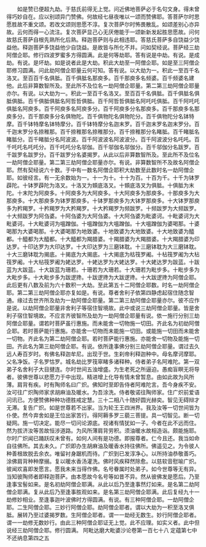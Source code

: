 <!-- { "loadSidebar": true } -->
　　如是赞已便超九劫。于慈氏前得无上觉。问近佛地菩萨必于名句文身。得未曾得巧妙自在。应以别颂异门赞佛。何故经七昼夜唯以一颂而赞佛耶。答菩萨尔时思愿胜故不重文颂。若改文颂则思愿不淳。复次菩萨尔时怖畏散乱。如颂差别心亦异故。云何而得一心流注。复次菩萨显己心无厌倦能于一颂新新发起胜思愿故。问何故慈氏菩萨自根先熟所化后熟。释迦菩萨则与此相违耶。答慈氏菩萨多自饶益少饶益他。释迦菩萨多饶益他少自饶益。是故皆与所化不并。问如契经说。菩萨经三劫阿僧企耶。修行四波罗蜜多方得圆满。此是何等劫耶。答有说是中劫。有说。是成劫。有说。是坏劫。如是说者此是大劫。积此大劫至一阿僧企耶。如是至三阿僧企耶修习圆满。问此劫阿僧企耶量云何可知。答有说。以大劫为一。积此一至百千名洛叉。至百百千名俱胝。百千俱胝名那庾多。百千那庾多名频婆。百千频婆名建他。此后非算数智所及。至此所不及位名一劫阿僧企耶量。第二第三劫阿僧企耶量亦尔。有说。以大劫为一。积此一至百千名洛叉。至百百千名俱胝。百千俱胝名俱胝俱胝。百千俱胝俱胝名阿哲哲俱胝。百千阿哲哲俱胝名阿吒吒俱胝。百千阿吒吒俱胝名阿庾多。百千阿庾多名阿庾多分。百千阿庾多分名那庾多。百千那庾多名那庾多分。百千那庾多分名俱物陀。百千俱物陀名俱物陀分。百千俱物陀分名钵特摩。百千钵特摩名钵特摩分。百千钵特摩分名迦末罗。百千迦末罗名迦末罗分。百千迦末罗分名捺稚那。百千捺稚那名捺稚那分。百千捺稚那分名睹胝。百千睹胝名睹胝分。百千睹胝分名阿波波。百千阿波波名阿波波分。百千阿波波分名吒吒。百千吒吒名吒吒分。百千吒吒分名邬伽。百千邬伽名邬伽分。百千邬伽分名跋罗。百千跋罗名跋罗分。百千跋罗分名婆揭罗。从此以后非算数智所及。至此所不及位名一劫阿僧企耶量。第二第三劫阿僧企耶量亦尔。有说。非算数智所不及故名阿僧企耶。然有契经说六十数。于中有一数名阿僧企耶积大劫数至此数时名一劫阿僧企耶。如彼经言。有一无余数始为一。十一为十。十十为百。十百为千。十千为钵罗薜陀。十钵罗薜陀为洛叉。十洛叉为頞底洛叉。十頞底洛叉为俱胝。十俱胝为末陀。十末陀为阿庾多。十阿庾多为大阿庾多。十大阿庾多为那庾多。十那庾多为大那庾多。十大那庾多为钵罗那庾多。十钵罗那庾多为大钵罗那庾多。十大钵罗那庾多为矜羯罗。十矜羯罗为大矜羯罗。十大矜羯罗为频跋罗。十频跋罗为大频跋罗。十大频跋罗为阿刍婆。十阿刍婆为大阿刍婆。十大阿刍婆为毗婆诃。十毗婆诃为大毗婆诃。十大毗婆诃为嗢蹭伽。十嗢蹭伽为大嗢蹭伽。十大嗢蹭伽为婆喝那。十婆喝那为大婆喝那。十大婆喝那为地致婆。十地致婆为大地致婆。十大地致婆为醯都。十醯都为大醯都。十大醯都为羯腊婆。十羯腊婆为大羯腊婆。十大羯腊婆为印达罗。十印达罗为大印达罗。十大印达罗为三磨钵耽。十三磨钵耽为大三磨钵耽。十大三磨钵耽为揭底。十揭底为大揭底。十大揭底为枯筏罗阇。十枮筏罗阇为大枮筏罗阇。十大枮筏罗阇为姥达罗。十姥达罗为大姥达罗。十大姥达罗为跋蓝。十跋蓝为大跋蓝。十大跋蓝为珊若。十珊若为大珊若。十大珊若为毗步多。十毗步多为大毗步多。十大毗步多为跋逻搀。十跋逻搀为大跋逻搀。十大跋逻搀为阿僧企耶。此后更有八数及前为六十数积一大劫。至此第五十二阿僧企耶数。时名一劫阿僧企耶。第二第三劫阿僧企耶亦复如是。有说。尊者舍利子依第四静虑起宿住随念智通。缘过去世齐所及劫为一劫阿僧企耶量。第二第三劫阿僧企耶量亦尔。彼不应作是说。以劫阿僧企耶量非舍利子等宿住智境故。此中或说三劫阿僧企耶量。皆是舍利子宿住智境故。不应言齐彼智所及劫为一劫阿僧企耶量有说。依一施行分别三劫阿僧企耶量。谓若时菩萨虽行惠施。而未能舍一切物施一切田。齐此名为初劫阿僧企耶。若时菩萨能行惠施。亦能舍一切物而未能施一切田。或能施一切田而未能舍一切物。齐此名为第二劫阿僧企耶。若时菩萨能行惠施。亦能舍一切物及能施一切田。齐此名为第三劫阿僧企耶。有说。依所逢事佛分别三劫阿僧企耶量。谓过去久远人寿百岁时。有佛名释迦牟尼。出现于世。生刹帝利释迦种中。母名摩诃摩耶。父名净饭。子名罗怙罗。城名劫比罗筏窣睹多诸释种。侍者弟子名阿难陀。第一双弟子名舍利子大目揵连。尔时世间五浊增盛。为生老死之所逼迫。愚痴盲瞑无将导者。彼佛世尊以悲愿力于中出现。精进增上化导有情未曾暂息。由如此故为风所薄。肩背有疾。时有陶师名曰广炽。佛知时至即告侍者阿难陀言。吾今身疾不安。汝可往广炽陶师家求胡麻油及暖水。为吾涂洗。侍者敬诺往陶师家。住广炽前爱语问讯已。方便赞佛种种功德胜戒定慧。三十二相八十随好圆光赫奕。智见无碍辩才无滞。复告广炽。如是世尊若不出家。当为轮王王四洲界。我及汝等一切世间皆为仆使。然今弃舍如是王位出家苦行。得阿耨多罗三藐三菩提。具一切智见。断一切疑网。施一切决定。能尽一切问论源底。视诸有情犹如一子。今者在此不远而住。然为拔济汝等苦故恒涉道路。为风所薄肩背劳积。须油暖水故相造诣。颇能施耶。尔时广炽闻已踊跃叹未曾有。如何人间有是功德。即报尊者。仁今且还。我当如命自往佛所。其去未久。广炽即办生胡麻油及暖香水持往佛所。佛遥见之。为令彼人种善根故脱去余衣。唯留衬身踞机而待。广炽到已发淳净心。以所持油恭敬善巧。涂佛肩背种种摩搦。复以暖水香汤灌洗。佛时风疾释然除愈。以慈软音慰喻广炽。彼闻欢喜即发愿言。愿我未来当得作佛。名号眷属时处弟子。如今世尊等无有异。当知彼陶师者即释迦菩萨。由本愿故今名号等如昔不异。然从彼佛发是愿后。乃至逢事宝髻如来。是名初劫阿僧企耶满。从此以后乃至逢事然灯如来。是名第二劫阿僧企耶满。复从此后乃至逢事胜观如来。是名第三劫阿僧企耶满。此后复经九十一劫修妙相业。至逢事迦叶波佛时方得圆满。有说。有三种阿僧企耶。一劫阿僧企耶。二生阿僧企耶。三妙行阿僧企耶。劫阿僧企耶者。谓以大劫为一积至洛叉俱胝。展转乃至过婆揭罗数。生阿僧企耶者。谓一一劫经无数生。妙行阿僧企耶者。谓一一劫修无数妙行。由此三种阿僧企耶证无上觉。此不应理。如实义者。此中但说经三劫阿僧企耶。修行圆满。
阿毗达磨大毗婆沙论卷第一百七十八
定蕴第七中不还纳息第四之五

